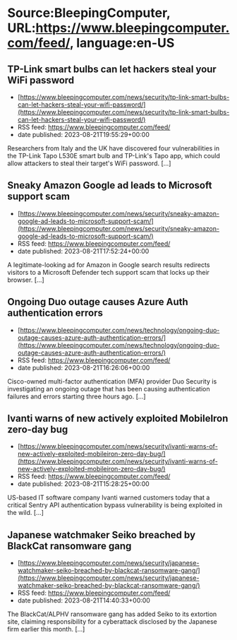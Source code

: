 # Source:BleepingComputer, URL:https://www.bleepingcomputer.com/feed/, language:en-US

## TP-Link smart bulbs can let hackers steal your WiFi password
 - [https://www.bleepingcomputer.com/news/security/tp-link-smart-bulbs-can-let-hackers-steal-your-wifi-password/](https://www.bleepingcomputer.com/news/security/tp-link-smart-bulbs-can-let-hackers-steal-your-wifi-password/)
 - RSS feed: https://www.bleepingcomputer.com/feed/
 - date published: 2023-08-21T19:55:29+00:00

Researchers from Italy and the UK have discovered four vulnerabilities in the TP-Link Tapo L530E smart bulb and TP-Link's Tapo app, which could allow attackers to steal their target's WiFi password. [...]

## Sneaky Amazon Google ad leads to Microsoft support scam
 - [https://www.bleepingcomputer.com/news/security/sneaky-amazon-google-ad-leads-to-microsoft-support-scam/](https://www.bleepingcomputer.com/news/security/sneaky-amazon-google-ad-leads-to-microsoft-support-scam/)
 - RSS feed: https://www.bleepingcomputer.com/feed/
 - date published: 2023-08-21T17:52:24+00:00

A legitimate-looking ad for Amazon in Google search results redirects visitors to a Microsoft Defender tech support scam that locks up their browser. [...]

## Ongoing Duo outage causes Azure Auth authentication errors
 - [https://www.bleepingcomputer.com/news/technology/ongoing-duo-outage-causes-azure-auth-authentication-errors/](https://www.bleepingcomputer.com/news/technology/ongoing-duo-outage-causes-azure-auth-authentication-errors/)
 - RSS feed: https://www.bleepingcomputer.com/feed/
 - date published: 2023-08-21T16:26:06+00:00

Cisco-owned multi-factor authentication (MFA) provider Duo Security is investigating an ongoing outage that has been causing authentication failures and errors starting three hours ago. [...]

## Ivanti warns of new actively exploited MobileIron zero-day bug
 - [https://www.bleepingcomputer.com/news/security/ivanti-warns-of-new-actively-exploited-mobileiron-zero-day-bug/](https://www.bleepingcomputer.com/news/security/ivanti-warns-of-new-actively-exploited-mobileiron-zero-day-bug/)
 - RSS feed: https://www.bleepingcomputer.com/feed/
 - date published: 2023-08-21T15:28:25+00:00

US-based IT software company Ivanti warned customers today that a critical Sentry API authentication bypass vulnerability is being exploited in the wild. [...]

## Japanese watchmaker Seiko breached by BlackCat ransomware gang
 - [https://www.bleepingcomputer.com/news/security/japanese-watchmaker-seiko-breached-by-blackcat-ransomware-gang/](https://www.bleepingcomputer.com/news/security/japanese-watchmaker-seiko-breached-by-blackcat-ransomware-gang/)
 - RSS feed: https://www.bleepingcomputer.com/feed/
 - date published: 2023-08-21T14:40:33+00:00

The BlackCat/ALPHV ransomware gang has added Seiko to its extortion site, claiming responsibility for a cyberattack disclosed by the Japanese firm earlier this month. [...]

